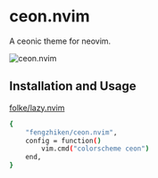 # ceon.nvim

A ceonic theme for neovim.

![ceon.nvim](https://github.com/fengzhiken/ceon.nvim/assets/105645418/496b4357-2d37-4861-a381-8fae7b2ada69)

## Installation and Usage

[folke/lazy.nvim](https://github.com/folke/lazy.nvim)

```bash
{
    "fengzhiken/ceon.nvim",
    config = function()
        vim.cmd("colorscheme ceon")
    end,
}
```
